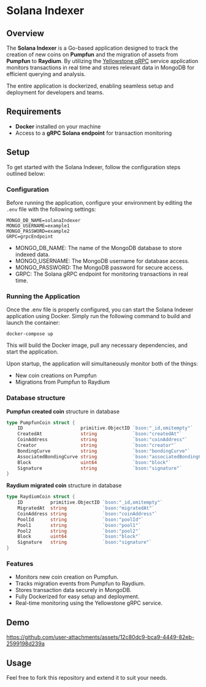 # Solana Indexer

## Overview

The **Solana Indexer** is a Go-based application designed to track the creation of new coins on **Pumpfun** and the migration of assets from **Pumpfun** to **Raydium**. By utilizing the [Yellowstone gRPC](https://github.com/rpcpool/yellowstone-grpc/tree/master) service application monitors transactions in real time and stores relevant data in MongoDB for efficient querying and analysis.

The entire application is dockerized, enabling seamless setup and deployment for developers and teams.

## Requirements

- **Docker** installed on your machine
- Access to a **gRPC Solana endpoint** for transaction monitoring

## Setup

To get started with the Solana Indexer, follow the configuration steps outlined below:

### Configuration

Before running the application, configure your environment by editing the `.env` file with the following settings:

```dotenv
MONGO_DB_NAME=solanaIndexer
MONGO_USERNAME=example1
MONGO_PASSWORD=example2
GRPC=grpcEndpoint
```
- MONGO_DB_NAME: The name of the MongoDB database to store indexed data.
- MONGO_USERNAME: The MongoDB username for database access.
- MONGO_PASSWORD: The MongoDB password for secure access.
- GRPC: The Solana gRPC endpoint for monitoring transactions in real time.

### Running the Application
Once the .env file is properly configured, you can start the Solana Indexer application using Docker. Simply run the following command to build and launch the container:

```env
docker-compose up
```
This will build the Docker image, pull any necessary dependencies, and start the application.

Upon startup, the application will simultaneously monitor both of the things:
- New coin creations on Pumpfun
- Migrations from Pumpfun to Raydium

### Database structure

**Pumpfun created coin**  structure in database
```go
type PumpfunCoin struct {
	ID                     primitive.ObjectID `bson:"_id,omitempty"`
	CreatedAt              string             `bson:"createdAt"`
	CoinAddress            string             `bson:"coinAddress"`
	Creator                string             `bson:"creator"`
	BondingCurve           string             `bson:"bondingCurve"`
	AssociatedBondingCurve string             `bson:"associatedBondingCurve"`
	Block                  uint64             `bson:"block"`
	Signature              string             `bson:"signature"`
}
```
**Raydium migrated coin** structure in database
```go
type RaydiumCoin struct {
	ID          primitive.ObjectID `bson:"_id,omitempty"`
	MigratedAt  string             `bson:"migratedAt"`
	CoinAddress string             `bson:"coinAddress"`
	PoolId      string             `bson:"poolId"`
	Pool1       string             `bson:"pool1"`
	Pool2       string             `bson:"pool2"`
	Block       uint64             `bson:"block"`
	Signature   string             `bson:"signature"`
}
```


### Features

- Monitors new coin creation on Pumpfun.
- Tracks migration events from Pumpfun to Raydium.
- Stores transaction data securely in MongoDB.
- Fully Dockerized for easy setup and deployment.
- Real-time monitoring using the Yellowstone gRPC service.

## Demo



https://github.com/user-attachments/assets/12c80dc9-bca9-4449-82eb-2599198d239a



## Usage

Feel free to fork this repository and extend it to suit your needs.  
